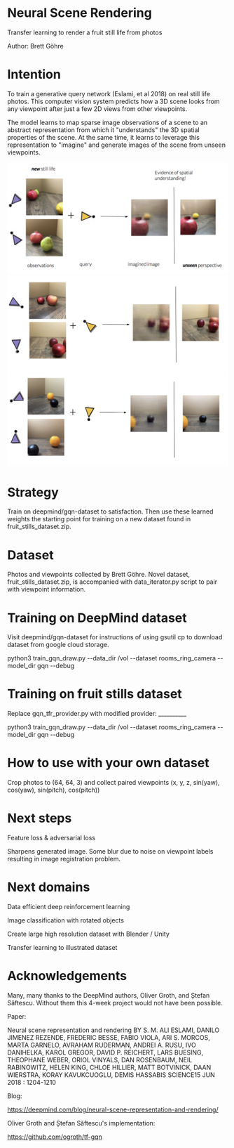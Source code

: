 # Neural Scene Rendering
Transfer learning to render a fruit still life from photos

Author: Brett Göhre

# Intention
To train a generative query network (Eslami, et al 2018) on real still life photos. This computer vision system predicts how a 3D scene looks from any viewpoint after just a few 2D views from other viewpoints.

The model learns to map sparse image observations of a scene to an abstract representation from which it "understands" the 3D spatial properties of the scene. At the same time, it learns to leverage this representation to "imagine" and generate images of the scene from unseen viewpoints.

![Fruit3](Fruit3.png)
![Fruit_2](Fruit_2.png)
![Fruit_1](Fruit_1.png)

# Strategy
Train on deepmind/gqn-dataset to satisfaction. Then use these learned weights the starting point for training on a new dataset found in fruit_stills_dataset.zip.

# Dataset
Photos and viewpoints collected by Brett Göhre. Novel dataset, fruit_stills_dataset.zip, is accompanied with data_iterator.py script to pair with viewpoint information.

# Training on DeepMind dataset
Visit deepmind/gqn-dataset for instructions of using gsutil cp to download dataset from google cloud storage.

python3 train_gqn_draw.py --data_dir /vol --dataset rooms_ring_camera --model_dir gqn --debug

# Training on fruit stills dataset
Replace gqn_tfr_provider.py with modified provider: __________

python3 train_gqn_draw.py --data_dir /vol --dataset rooms_ring_camera --model_dir gqn --debug

# How to use with your own dataset
Crop photos to (64, 64, 3) and collect paired viewpoints (x, y, z, sin(yaw), cos(yaw), sin(pitch), cos(pitch))

# Next steps
Feature loss & adversarial loss

Sharpens generated image. Some blur due to noise on viewpoint labels resulting in image registration problem.

# Next domains
Data efficient deep reinforcement learning

Image classification with rotated objects

Create large high resolution dataset with Blender / Unity

Transfer learning to illustrated dataset

# Acknowledgements

Many, many thanks to the DeepMind authors, Oliver Groth, and Ștefan Săftescu. Without them this 4-week project would not have been possible.

Paper:

Neural scene representation and rendering
BY S. M. ALI ESLAMI, DANILO JIMENEZ REZENDE, FREDERIC BESSE, FABIO VIOLA, ARI S. MORCOS, MARTA GARNELO, AVRAHAM RUDERMAN, ANDREI A. RUSU, IVO DANIHELKA, KAROL GREGOR, DAVID P. REICHERT, LARS BUESING, THEOPHANE WEBER, ORIOL VINYALS, DAN ROSENBAUM, NEIL RABINOWITZ, HELEN KING, CHLOE HILLIER, MATT BOTVINICK, DAAN WIERSTRA, KORAY KAVUKCUOGLU, DEMIS HASSABIS
SCIENCE15 JUN 2018 : 1204-1210

Blog:

https://deepmind.com/blog/neural-scene-representation-and-rendering/


Oliver Groth and Ștefan Săftescu's implementation:

https://github.com/ogroth/tf-gqn



